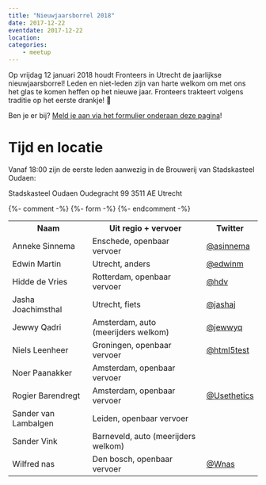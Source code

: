 ```yaml
---
title: "Nieuwjaarsborrel 2018"
date: 2017-12-22
eventdate: 2017-12-22
location:
categories:
    - meetup
---
```

Op vrijdag 12 januari 2018 houdt Fronteers in Utrecht de jaarlijkse nieuwjaarsborrel! Leden en niet-leden zijn van harte welkom om met ons het glas te komen heffen op het nieuwe jaar. Fronteers trakteert volgens traditie op het eerste drankje! 🥂

Ben je er bij? [Meld je aan via het formulier onderaan deze pagina](#formulier-1)!

# Tijd en locatie

Vanaf 18:00 zijn de eerste leden aanwezig in de Brouwerij van Stadskasteel Oudaen:

Stadskasteel Oudaen
Oudegracht 99
3511 AE Utrecht


{%- comment -%}
{%- form -%}
{%- endcomment -%}


<table>
<tr>
<th scope="col">Naam</th>
<th scope="col">Uit regio + vervoer</th>
<th scope="col">Twitter</th>
</tr>
<tr>
<td>Anneke Sinnema</td>
<td>Enschede, openbaar vervoer</td>
<td><a href="https://twitter.com/asinnema" rel="nofollow">@asinnema</a></td>
</tr>
<tr>
<td>Edwin Martin</td>
<td>Utrecht, anders</td>
<td><a href="https://twitter.com/edwinm" rel="nofollow">@edwinm</a></td>
</tr>
<tr>
<td>Hidde de Vries</td>
<td>Rotterdam, openbaar vervoer</td>
<td><a href="https://twitter.com/hdv" rel="nofollow">@hdv</a></td>
</tr>
<tr>
<td>Jasha Joachimsthal</td>
<td>Utrecht, fiets</td>
<td><a href="https://twitter.com/jashaj" rel="nofollow">@jashaj</a></td>
</tr>
<tr>
<td>Jewwy Qadri</td>
<td>Amsterdam, auto (meerijders welkom)</td>
<td><a href="https://twitter.com/jewwyq" rel="nofollow">@jewwyq</a></td>
</tr>
<tr>
<td>Niels Leenheer</td>
<td>Groningen, openbaar vervoer</td>
<td><a href="https://twitter.com/html5test" rel="nofollow">@html5test</a></td>
</tr>
<tr>
<td>Noer Paanakker</td>
<td>Amsterdam, openbaar vervoer</td>
<td></td>
</tr>
<tr>
<td>Rogier Barendregt</td>
<td>Amsterdam, openbaar vervoer</td>
<td><a href="https://twitter.com/Usethetics" rel="nofollow">@Usethetics</a></td>
</tr>
<tr>
<td>Sander van Lambalgen</td>
<td>Leiden, openbaar vervoer</td>
<td></td>
</tr>
<tr>
<td>Sander Vink</td>
<td>Barneveld, auto (meerijders welkom)</td>
<td></td>
</tr>
<tr>
<td>Wilfred nas</td>
<td>Den bosch, openbaar vervoer</td>
<td><a href="https://twitter.com/Wnas" rel="nofollow">@Wnas</a></td>
</tr>
</table>

 